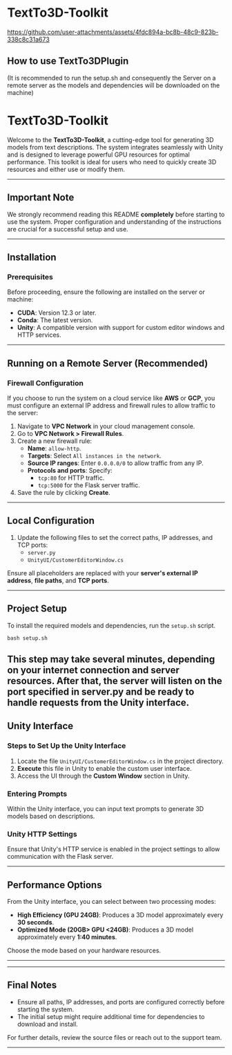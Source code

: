 # TextTo3D-Toolkit
https://github.com/user-attachments/assets/4fdc894a-bc8b-48c9-823b-338c8c31a673

## How to use TextTo3DPlugin
(It is recommended to run the setup.sh and consequently the Server on a remote server as the models and dependencies will be downloaded on the machine)
# **TextTo3D-Toolkit**

Welcome to the **TextTo3D-Toolkit**, a cutting-edge tool for generating 3D models from text descriptions. The system integrates seamlessly with Unity and is designed to leverage powerful GPU resources for optimal performance. This toolkit is ideal for users who need to quickly create 3D resources and either use or modify them.

---

## **Important Note**
We strongly recommend reading this README **completely** before starting to use the system. Proper configuration and understanding of the instructions are crucial for a successful setup and use.

---

## **Installation**

### **Prerequisites**
Before proceeding, ensure the following are installed on the server or machine:
- **CUDA**: Version 12.3 or later.
- **Conda**: The latest version.
- **Unity**: A compatible version with support for custom editor windows and HTTP services.

---

## **Running on a Remote Server (Recommended)**

### **Firewall Configuration**
If you choose to run the system on a cloud service like **AWS** or **GCP**, you must configure an external IP address and firewall rules to allow traffic to the server:

1. Navigate to **VPC Network** in your cloud management console.
2. Go to **VPC Network > Firewall Rules**.
3. Create a new firewall rule:
   - **Name**: `allow-http`.
   - **Targets**: Select `All instances in the network`.
   - **Source IP ranges**: Enter `0.0.0.0/0` to allow traffic from any IP.
   - **Protocols and ports**: Specify:
     - `tcp:80` for HTTP traffic.
     - `tcp:5000` for the Flask server traffic.
4. Save the rule by clicking **Create**.

---

## **Local Configuration**

1. Update the following files to set the correct paths, IP addresses, and TCP ports:
   - `server.py`
   - `UnityUI/CustomerEditorWindow.cs`

Ensure all placeholders are replaced with your **server's external IP address**, **file paths**, and **TCP ports**.

---

## **Project Setup**

To install the required models and dependencies, run the `setup.sh` script.

`bash setup.sh`

This step may take several minutes, depending on your internet connection and server resources. After that, the server will listen on the port specified in server.py and be ready to handle requests from the Unity interface.
---

## **Unity Interface**

### **Steps to Set Up the Unity Interface**
1. Locate the file `UnityUI/CustomerEditorWindow.cs` in the project directory.
2. **Execute** this file in Unity to enable the custom user interface.
3. Access the UI through the **Custom Window** section in Unity.

### **Entering Prompts**
Within the Unity interface, you can input text prompts to generate 3D models based on descriptions.

### **Unity HTTP Settings**
Ensure that Unity's HTTP service is enabled in the project settings to allow communication with the Flask server.

---

## **Performance Options**

From the Unity interface, you can select between two processing modes:
- **High Efficiency (GPU 24GB)**: Produces a 3D model approximately every **30 seconds**.
- **Optimized Mode (20GB> GPU <24GB)**: Produces a 3D model approximately every **1:40 minutes**.

Choose the mode based on your hardware resources.

---

---

## **Final Notes**
- Ensure all paths, IP addresses, and ports are configured correctly before starting the system.
- The initial setup might require additional time for dependencies to download and install.

For further details, review the source files or reach out to the support team.

---

